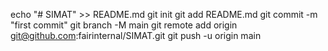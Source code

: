 echo "# SIMAT" >> README.md
git init
git add README.md
git commit -m "first commit"
git branch -M main
git remote add origin git@github.com:fairinternal/SIMAT.git
git push -u origin main